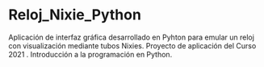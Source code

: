 # Reloj_Nixie_Python
Aplicación de interfaz gráfica desarrollado en Pyhton para emular un reloj con visualización mediante tubos Nixies.
Proyecto de aplicación del Curso 2021 . Introducción a la programación en Python.
